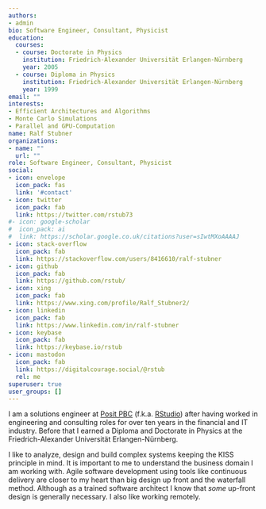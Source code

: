 ```yaml
---
authors:
- admin
bio: Software Engineer, Consultant, Physicist
education:
  courses:
  - course: Doctorate in Physics
    institution: Friedrich-Alexander Universität Erlangen-Nürnberg
    year: 2005
  - course: Diploma in Physics
    institution: Friedrich-Alexander Universität Erlangen-Nürnberg
    year: 1999
email: ""
interests:
- Efficient Architectures and Algorithms
- Monte Carlo Simulations
- Parallel and GPU-Computation
name: Ralf Stubner
organizations:
- name: ""
  url: ""
role: Software Engineer, Consultant, Physicist
social:
- icon: envelope
  icon_pack: fas
  link: '#contact'
- icon: twitter
  icon_pack: fab
  link: https://twitter.com/rstub73
#- icon: google-scholar
#  icon_pack: ai
#  link: https://scholar.google.co.uk/citations?user=sIwtMXoAAAAJ
- icon: stack-overflow
  icon_pack: fab
  link: https://stackoverflow.com/users/8416610/ralf-stubner
- icon: github
  icon_pack: fab
  link: https://github.com/rstub/
- icon: xing
  icon_pack: fab
  link: https://www.xing.com/profile/Ralf_Stubner2/
- icon: linkedin
  icon_pack: fab
  link: https://www.linkedin.com/in/ralf-stubner
- icon: keybase
  icon_pack: fab
  link: https://keybase.io/rstub
- icon: mastodon
  icon_pack: fab
  link: https://digitalcourage.social/@rstub
  rel: me
superuser: true
user_groups: []
---
```


I am a solutions engineer at [Posit PBC](https://posit.co/) (f.k.a. [RStudio](https://rstudio.com/)) after having worked in engineering and consulting roles for over ten years in the financial and IT industry.
Before that I earned a Diploma and Doctorate in Physics at the Friedrich-Alexander Universität Erlangen-Nürnberg.

I like to analyze, design and build complex systems keeping the KISS principle in mind.
It is important to me to understand the business domain I am working with.
Agile software development using tools like continuous delivery are closer to my heart than big design up front and the waterfall method.
Although as a trained software architect I know that *some* up-front design is generally necessary.
I also like working remotely.
